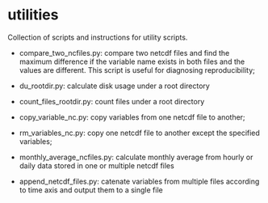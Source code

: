 # utilities

Collection of scripts and instructions for utility scripts.

- compare_two_ncfiles.py: compare two netcdf files and find the maximum difference if the variable name exists in both files and the values are different. This script is useful for diagnosing reproducibility;

- du_rootdir.py: calculate disk usage under a root directory

- count_files_rootdir.py: count files under a root directory

- copy_variable_nc.py: copy variables from one netcdf file to another;

- rm_variables_nc.py: copy one netcdf file to another except the specified variables;

- monthly_average_ncfiles.py: calculate monthly average from hourly or daily data stored in one or multiple netcdf files

- append_netcdf_files.py: catenate variables from multiple files according to time axis and output them to a single file
